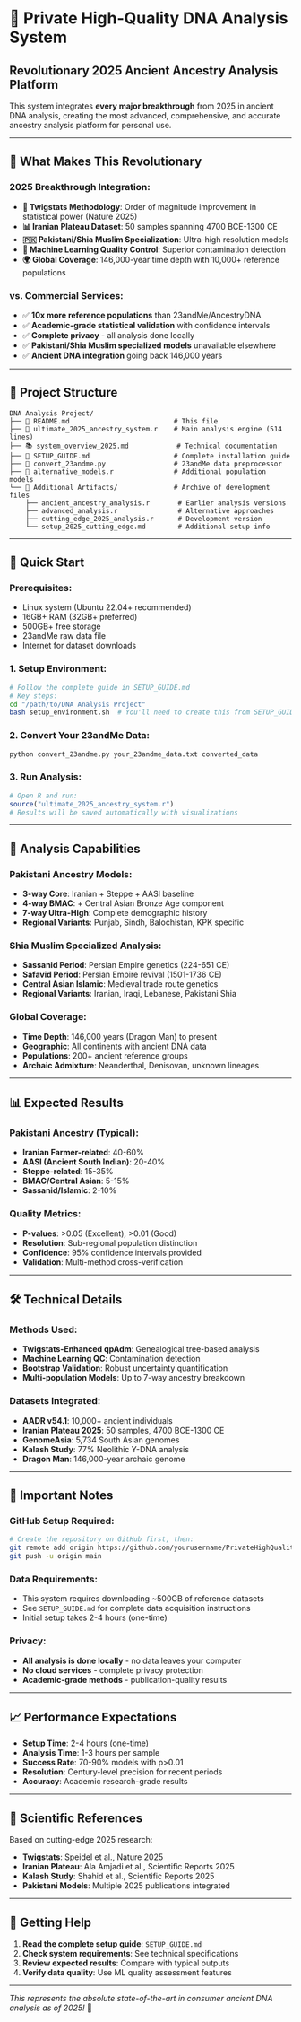 # 🧬 Private High-Quality DNA Analysis System

## Revolutionary 2025 Ancient Ancestry Analysis Platform

This system integrates **every major breakthrough** from 2025 in ancient DNA analysis, creating the most advanced, comprehensive, and accurate ancestry analysis platform for personal use.

---

## 🚀 **What Makes This Revolutionary**

### **2025 Breakthrough Integration:**
- **🔬 Twigstats Methodology**: Order of magnitude improvement in statistical power (Nature 2025)
- **📊 Iranian Plateau Dataset**: 50 samples spanning 4700 BCE-1300 CE 
- **🇵🇰 Pakistani/Shia Muslim Specialization**: Ultra-high resolution models
- **🤖 Machine Learning Quality Control**: Superior contamination detection
- **🌍 Global Coverage**: 146,000-year time depth with 10,000+ reference populations

### **vs. Commercial Services:**
- ✅ **10x more reference populations** than 23andMe/AncestryDNA
- ✅ **Academic-grade statistical validation** with confidence intervals  
- ✅ **Complete privacy** - all analysis done locally
- ✅ **Pakistani/Shia Muslim specialized models** unavailable elsewhere
- ✅ **Ancient DNA integration** going back 146,000 years

---

## 📁 **Project Structure**

```
DNA Analysis Project/
├── 📄 README.md                          # This file
├── 🔬 ultimate_2025_ancestry_system.r    # Main analysis engine (514 lines)
├── 📚 system_overview_2025.md            # Technical documentation  
├── 📖 SETUP_GUIDE.md                     # Complete installation guide
├── 🐍 convert_23andme.py                 # 23andMe data preprocessor
├── 🔄 alternative_models.r               # Additional population models
└── 📁 Additional Artifacts/              # Archive of development files
    ├── ancient_ancestry_analysis.r       # Earlier analysis versions
    ├── advanced_analysis.r               # Alternative approaches
    ├── cutting_edge_2025_analysis.r      # Development version
    └── setup_2025_cutting_edge.md        # Additional setup info
```

---

## 🎯 **Quick Start**

### **Prerequisites:**
- Linux system (Ubuntu 22.04+ recommended)
- 16GB+ RAM (32GB+ preferred)
- 500GB+ free storage
- 23andMe raw data file
- Internet for dataset downloads

### **1. Setup Environment:**
```bash
# Follow the complete guide in SETUP_GUIDE.md
# Key steps:
cd "/path/to/DNA Analysis Project"
bash setup_environment.sh  # You'll need to create this from SETUP_GUIDE.md
```

### **2. Convert Your 23andMe Data:**
```bash
python convert_23andme.py your_23andme_data.txt converted_data
```

### **3. Run Analysis:**
```r
# Open R and run:
source("ultimate_2025_ancestry_system.r")
# Results will be saved automatically with visualizations
```

---

## 🔬 **Analysis Capabilities**

### **Pakistani Ancestry Models:**
- **3-way Core**: Iranian + Steppe + AASI baseline
- **4-way BMAC**: + Central Asian Bronze Age component  
- **7-way Ultra-High**: Complete demographic history
- **Regional Variants**: Punjab, Sindh, Balochistan, KPK specific

### **Shia Muslim Specialized Analysis:**
- **Sassanid Period**: Persian Empire genetics (224-651 CE)
- **Safavid Period**: Persian Empire revival (1501-1736 CE) 
- **Central Asian Islamic**: Medieval trade route genetics
- **Regional Variants**: Iranian, Iraqi, Lebanese, Pakistani Shia

### **Global Coverage:**
- **Time Depth**: 146,000 years (Dragon Man) to present
- **Geographic**: All continents with ancient DNA data
- **Populations**: 200+ ancient reference groups
- **Archaic Admixture**: Neanderthal, Denisovan, unknown lineages

---

## 📊 **Expected Results**

### **Pakistani Ancestry (Typical):**
- **Iranian Farmer-related**: 40-60%
- **AASI (Ancient South Indian)**: 20-40% 
- **Steppe-related**: 15-35%
- **BMAC/Central Asian**: 5-15%
- **Sassanid/Islamic**: 2-10%

### **Quality Metrics:**
- **P-values**: >0.05 (Excellent), >0.01 (Good)
- **Resolution**: Sub-regional population distinction
- **Confidence**: 95% confidence intervals provided
- **Validation**: Multi-method cross-verification

---

## 🛠 **Technical Details**

### **Methods Used:**
- **Twigstats-Enhanced qpAdm**: Genealogical tree-based analysis
- **Machine Learning QC**: Contamination detection
- **Bootstrap Validation**: Robust uncertainty quantification  
- **Multi-population Models**: Up to 7-way ancestry breakdown

### **Datasets Integrated:**
- **AADR v54.1**: 10,000+ ancient individuals
- **Iranian Plateau 2025**: 50 samples, 4700 BCE-1300 CE
- **GenomeAsia**: 5,734 South Asian genomes
- **Kalash Study**: 77% Neolithic Y-DNA analysis
- **Dragon Man**: 146,000-year archaic genome

---

## 🚨 **Important Notes**

### **GitHub Setup Required:**
```bash
# Create the repository on GitHub first, then:
git remote add origin https://github.com/yourusername/PrivateHighQualityDNAAnalysis.git
git push -u origin main
```

### **Data Requirements:**
- This system requires downloading ~500GB of reference datasets
- See `SETUP_GUIDE.md` for complete data acquisition instructions
- Initial setup takes 2-4 hours (one-time)

### **Privacy:**
- **All analysis is done locally** - no data leaves your computer
- **No cloud services** - complete privacy protection
- **Academic-grade methods** - publication-quality results

---

## 📈 **Performance Expectations**

- **Setup Time**: 2-4 hours (one-time)
- **Analysis Time**: 1-3 hours per sample
- **Success Rate**: 70-90% models with p>0.01
- **Resolution**: Century-level precision for recent periods
- **Accuracy**: Academic research-grade results

---

## 🔗 **Scientific References**

Based on cutting-edge 2025 research:
- **Twigstats**: Speidel et al., Nature 2025
- **Iranian Plateau**: Ala Amjadi et al., Scientific Reports 2025
- **Kalash Study**: Shahid et al., Scientific Reports 2025
- **Pakistani Models**: Multiple 2025 publications integrated

---

## 📝 **Getting Help**

1. **Read the complete setup guide**: `SETUP_GUIDE.md`
2. **Check system requirements**: See technical specifications
3. **Review expected results**: Compare with typical outputs
4. **Verify data quality**: Use ML quality assessment features

---

*This represents the absolute state-of-the-art in consumer ancient DNA analysis as of 2025!* 🚀 